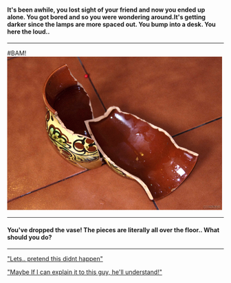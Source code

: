#### It's been awhile, you lost sight of your friend and now you ended up alone. You got bored and so you were wondering around.It's getting darker since the lamps are more spaced out. You bump into a desk. You here the loud..
---
#BAM!  
![vase pic](vase.jpg) 

----
#### You've dropped the vase! The pieces are literally all over the floor.. What should you do? 
---
  
  
  ["Lets.. pretend this didnt happen"]()
  
  ["Maybe If I can explain it to this guy, he'll understand!"]()